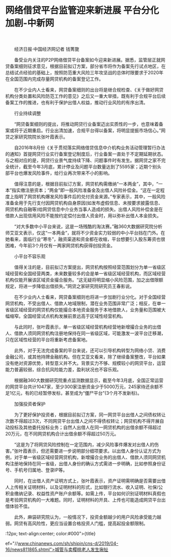 # 网络借贷平台监管迎来新进展 平台分化加剧-中新网

　　

　　经济日报·中国经济网记者 钱箐旎

　　备受业内关注的P2P网络借贷平台备案如今迎来新进展。据悉，监管层正就网贷备案细则征求意见，根据目前拟订方案，部分省市将作为备案先行试点地区，在总结试点经验的基础上，按照防范重大风险三年攻坚战的总体时限要求于2020年在全国范围内完成存量网贷机构的备案登记工作。

　　在不少业内人士看来，网贷备案细则的出台将是继合规检查、《关于做好网贷机构分类处置和风险防范工作的意见》之后又一重大举措，既有利于合规平台后续备案工作的推进，也有利于保护出借人权益，推动行业风险的有序出清。

　　行业持续调整

　　“网贷备案细则的提出，将推动网贷行业备案迈出实质性的一步，也意味着备案或将于近期重启。行业出清加速，合规平台得以备案，将明显提振市场信心。”网贷之家研究院院长张叶霞表示。

　　自2016年8月份《关于贯彻落实网络借贷信息中介机构业务活动管理暂行办法的通知》首提网贷行业实行备案登记制度后，行业备案一直处于不定期延期状态。与之相对应的是，网贷行业景气度持续下降、问题事件时有发生。据网贷之家不完全统计，截至今年3月底，累计停业及问题平台数量达到了5595家；近期个别头部平台也爆发风险事件，给行业再次带来不小的影响。

　　值得注意的是，根据目前拟订方案，网贷机构需缴纳“一本两金”，其中，“一本”指实缴注册资本；“两金”即一般风险准备金及出借人风险补偿金。“这在一定程度上指明了网贷机构爆发风险事件后的兑付资金来源。”专家表示，其中，一般风险准备金用于先行支付因网贷机构自身原因(如发布虚假信息、未按要求披露信息、网贷机构自融等)给网贷信息中介业务当事人造成的损失。出借人风险补偿金是在借款人出现信用风险不能按约定偿付出借人资金时，用以弥补出借人本金损失。

　　“对大多数中小平台来说，这是一场残酷的淘汰赛。”融360大数据研究院分析师艾亚文表示，仅这“一本两金”，就将不少资金实力较弱的中小平台挡在门外。在她看来，面临行业“寒冬”，融资渠道和资金都在收缩，平台想要引入股东筹资也很困难，今年前3个月仅有一两家网贷机构获得创投资金。

　　小平台不容乐观

　　值得关注的是，目前拟订方案提出，网贷机构按照经营范围划分为单一省级区域经营和全国经营两类，未来数量较多的会是单一省级区域经营机构，而区域经营机构仅能开展该区域资金撮合服务。“这无疑将明显缩小风险范围，加之出借限额规定，将进一步降低出借损失。”网贷之家研究院研究员王春影说。

　　在不少业内人士看来，网贷备案细则也将进一步加剧行业分化。对于全国经营网贷机构，不受出借人、借款人地域限制，潜在业务范围非常广泛；相反，在单一省级区域经营的网贷机构仅能撮合本地资金服务于本地借款人，业务量和范围被大幅缩窄。全国经营试点机构发展前景远高于区域性经营机构。

　　与此同时，张叶霞表示，单一省级区域经营机构经营地新增撮合业务的出借人、借款人须同网贷机构注册地保持在同一省级区域，可能激发一波平台迁移潮，只在区域性经营的平台将重新考虑备案地。

　　此外，对于无法完成备案的平台来说，还可以引导机构转型为网络小贷、消费金融公司，或其他持牌金融机构。但在艾亚文看来，除了继续备案整改，平台如果没有绝对资源优势，转型意义并不大。背景实力不够、规模较小的网贷平台，运营能力普遍较弱，综合抗风险能力差，盈利状况也不容乐观。

　　根据融360大数据研究院重点监测数据显示，截至今年3月底，全国正常运营的网贷平台共计1047家，至少300家注册资金少于5000万元，245家待还余额不足1亿元，有的已经暂停发标，甚至成为“僵尸平台”(3个月不发新标)。

　　加强投资者保护

　　为了更好保护投资者，根据目前拟订方案，同一网贷平台出借人之间债权转让次数不得超过3次，不同网贷平台出借人之间不得债权转让；网贷机构不得开展自动投标及其他委托投标业务；自然人出借人在同一网贷机构的出借余额不得超过20万元，在不同网贷机构合计出借余额不得超过50万元。

　　“这是为了将网贷风险控制在一定范围内，减少风险事件爆发对出借人的伤害。”张叶霞表示，但还需要进一步说明部分细项要求。以出借人身份认证方式为例，对于单一省级区域经营网贷机构，新增撮合业务的出借人、借款人须同网贷机构注册地保持在同一省级，出借人身份的确认方式需进一步明确，比如参照身份证号、手机号归属地、登录IP等。

　　同时，在出借人资产证明方式上，张叶霞表示，资产证明需明确是否需要出借人上传相关证明材料，以及证明材料的形式，比如银行流水、收入证明、社保/公积金缴纳记录、权益性资产账户余额等。如需上传，平台如何识别证明材料真假也是考验网贷机构的一大难题。同时，证明材料的开具、上传也可能造成网贷平台出借体验不佳。

　　此外，麻袋研究院认为，一般情况下，投资金额越少的用户风险承受能力越弱。网贷有高风险性，更应当设置合格投资人门槛，提高起投金额限制。

:12px; text-align:center; color:#000">{title}

ef="//www.chinanews.com/sh/shipin/cns-d/2019/04-16/news811865.shtml">城管与卖樱桃老人发生揪扯
